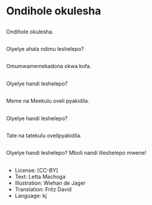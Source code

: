 # Ondihole okulesha

##
Ondihole okulesha.

##
Olyelye ahala ndimu leshelepo?

##
Omumwamemekadona okwa kofa.

##
Olyelye handi leshelepo?

##
Meme na Meekulu oveli pyakidila.

##
Olyelye handi leshelepo?

##
Tate na tatekulu ovelipyakidila.

##
Olyelye handi leshelepo? Mboli nandi lileshelepo mwene!

##
* License: [CC-BY]
* Text: Letta Machoga
* Illustration: Wiehan de Jager
* Translation: Fritz David
* Language: kj
